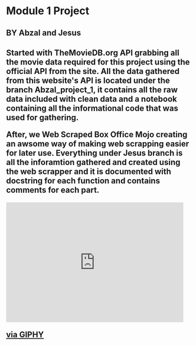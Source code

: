 <h1>Module 1 Project</h1>

<h2>BY Abzal and Jesus<h2>

<p>Started with TheMovieDB.org API grabbing all the movie data required for this project using the official API from the site. All the data gathered from this website's API is located under the branch Abzal_project_1, it contains all the raw data included with clean data and a notebook containing all the informational code that was used for gathering.<p>

<p>After, we Web Scraped Box Office Mojo creating an awsome way of making web scrapping easier for later use.
Everything under Jesus branch is all the inforamtion gathered and created using the web scrapper and it is documented with docstring for each function and contains comments for each part.<p>

<iframe src="https://giphy.com/embed/lq3Vst19s5N8rptLQI" width="480" height="324" frameBorder="0" class="giphy-embed" allowFullScreen></iframe><p><a href="https://giphy.com/stickers/harrypotter-lq3Vst19s5N8rptLQI">via GIPHY</a></p>